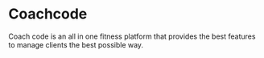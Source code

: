 # Coachcode
Coach code is an all in one fitness platform that  provides the best features to manage clients the best possible way.
